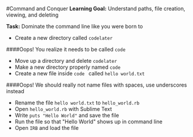 #Command and Conquer
**Learning Goal:** Understand paths, file creation, viewing, and deleting

**Task:** Dominate the command line like you were born to

* Create a new directory called `codelater`

####Oops! You realize it needs to be called `code`

* Move up a directory and delete `codelater`
* Make a new directory properly named `code`
* Create a new file inside `code ` called `hello world.txt`

####Oops! We should really not name files with spaces, use underscores instead

* Rename the file `hello world.txt` to `hello_world.rb`
* Open `hello_world.rb` with Sublime Text 
* Write `puts "Hello World"` and save the file
* Run the file so that "Hello World" shows up in command line
* Open `IRB` and load the file
